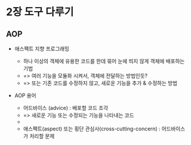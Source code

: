 # 2장 도구 다루기

## AOP

- 애스팩트 지향 프로그래밍

  - 하나 이상의 객체에 유용한 코드를 한데 묶어 눈에 띄지 않게 객체에 배포하는 기법
  - => 여러 기능을 모듈화 시켜서, 객체에 전달하는 방법인듯?
  - => 또는 기존 코드를 수정하지 않고, 새로운 기능을 추가 & 수정하는 방법

- AOP 용어
  - 어드바이스 (advice) : 배포할 코드 조각
  - => 새로운 기능 또는 수정되는 기능을 나타내는 코드
  -
  - 애스팩트(aspect) 또는 횡단 관심사(cross-cutting-concern) : 어드바이스가 처리할 문제
